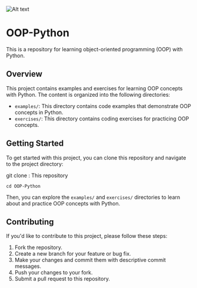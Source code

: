 ![Alt text](https://th.bing.com/th/id/R.4f4625d9c6f17d21af7f6e3621d9e12c?rik=78AfFT2Pv6QAtw&riu=http%3a%2f%2fkazmatechnology.com%2fimg%2fbanner_python.png&ehk=LZEkxts4%2bRb0OqQNr7%2fo4YwfTySKPR7nW0jKC%2fScbsw%3d&risl=&pid=ImgRaw&r=0)

# OOP-Python

This is a repository for learning object-oriented programming (OOP) with Python.

## Overview

This project contains examples and exercises for learning OOP concepts with Python. The content is organized into the following directories:

- `examples/`: This directory contains code examples that demonstrate OOP concepts in Python.
- `exercises/`: This directory contains coding exercises for practicing OOP concepts.

## Getting Started

To get started with this project, you can clone this repository and navigate to the project directory:

git clone : This repository  

`cd OOP-Python`  

Then, you can explore the `examples/` and `exercises/` directories to learn about and practice OOP concepts with Python.

## Contributing

If you'd like to contribute to this project, please follow these steps:

1. Fork the repository.
2. Create a new branch for your feature or bug fix.
3. Make your changes and commit them with descriptive commit messages.
4. Push your changes to your fork.
5. Submit a pull request to this repository.


